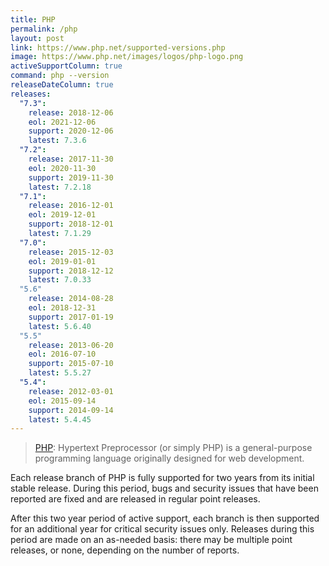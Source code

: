 ```yaml
---
title: PHP
permalink: /php
layout: post
link: https://www.php.net/supported-versions.php
image: https://www.php.net/images/logos/php-logo.png
activeSupportColumn: true
command: php --version
releaseDateColumn: true
releases:
  "7.3":
    release: 2018-12-06
    eol: 2021-12-06
    support: 2020-12-06
    latest: 7.3.6
  "7.2":
    release: 2017-11-30
    eol: 2020-11-30
    support: 2019-11-30
    latest: 7.2.18
  "7.1":
    release: 2016-12-01
    eol: 2019-12-01
    support: 2018-12-01
    latest: 7.1.29
  "7.0":
    release: 2015-12-03
    eol: 2019-01-01
    support: 2018-12-12
    latest: 7.0.33
  "5.6"
    release: 2014-08-28
    eol: 2018-12-31
    support: 2017-01-19
    latest: 5.6.40
  "5.5"
    release: 2013-06-20
    eol: 2016-07-10
    support: 2015-07-10
    latest: 5.5.27
  "5.4":
    release: 2012-03-01
    eol: 2015-09-14
    support: 2014-09-14
    latest: 5.4.45
---
```


> [PHP](https://www.php.net/): Hypertext Preprocessor (or simply PHP) is a general-purpose programming language originally designed for web development.

Each release branch of PHP is fully supported for two years from its initial stable release. During this period, bugs and security issues that have been reported are fixed and are released in regular point releases.

After this two year period of active support, each branch is then supported for an additional year for critical security issues only. Releases during this period are made on an as-needed basis: there may be multiple point releases, or none, depending on the number of reports.

